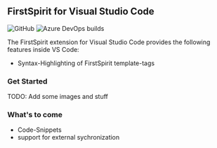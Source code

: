 ## FirstSpirit for Visual Studio Code

![GitHub](https://img.shields.io/github/license/nils-a/vscode-firstspirit.svg) ![Azure DevOps builds](https://img.shields.io/azure-devops/build/nils-andresen/10aa4f78-64ea-4ea1-888b-c7bd518743a5/2.svg)

The FirstSpirit extension for Visual Studio Code provides the following features inside VS Code:

* Syntax-Highlighting of FirstSpirit template-tags

### Get Started 

TODO: Add some images and stuff

### What's to come

* Code-Snippets
* support for external sychronization